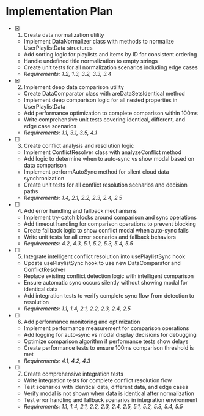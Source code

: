 # Implementation Plan

- [x] 1. Create data normalization utility
  - Implement DataNormalizer class with methods to normalize UserPlaylistData structures
  - Add sorting logic for playlists and items by ID for consistent ordering
  - Handle undefined title normalization to empty strings
  - Create unit tests for all normalization scenarios including edge cases
  - _Requirements: 1.2, 1.3, 3.2, 3.3, 3.4_

- [x] 2. Implement deep data comparison utility
  - Create DataComparator class with areDataSetsIdentical method
  - Implement deep comparison logic for all nested properties in UserPlaylistData
  - Add performance optimization to complete comparison within 100ms
  - Write comprehensive unit tests covering identical, different, and edge case scenarios
  - _Requirements: 1.1, 3.1, 3.5, 4.1_

- [ ] 3. Create conflict analysis and resolution logic
  - Implement ConflictResolver class with analyzeConflict method
  - Add logic to determine when to auto-sync vs show modal based on data comparison
  - Implement performAutoSync method for silent cloud data synchronization
  - Create unit tests for all conflict resolution scenarios and decision paths
  - _Requirements: 1.4, 2.1, 2.2, 2.3, 2.4, 2.5_

- [ ] 4. Add error handling and fallback mechanisms
  - Implement try-catch blocks around comparison and sync operations
  - Add timeout handling for comparison operations to prevent blocking
  - Create fallback logic to show conflict modal when auto-sync fails
  - Write unit tests for all error scenarios and fallback behaviors
  - _Requirements: 4.2, 4.3, 5.1, 5.2, 5.3, 5.4, 5.5_

- [ ] 5. Integrate intelligent conflict resolution into usePlaylistSync hook
  - Update usePlaylistSync hook to use new DataComparator and ConflictResolver
  - Replace existing conflict detection logic with intelligent comparison
  - Ensure automatic sync occurs silently without showing modal for identical data
  - Add integration tests to verify complete sync flow from detection to resolution
  - _Requirements: 1.1, 1.4, 2.1, 2.2, 2.3, 2.4, 2.5_

- [ ] 6. Add performance monitoring and optimization
  - Implement performance measurement for comparison operations
  - Add logging for auto-sync vs modal display decisions for debugging
  - Optimize comparison algorithm if performance tests show delays
  - Create performance tests to ensure 100ms comparison threshold is met
  - _Requirements: 4.1, 4.2, 4.3_

- [ ] 7. Create comprehensive integration tests
  - Write integration tests for complete conflict resolution flow
  - Test scenarios with identical data, different data, and edge cases
  - Verify modal is not shown when data is identical after normalization
  - Test error handling and fallback scenarios in integration environment
  - _Requirements: 1.1, 1.4, 2.1, 2.2, 2.3, 2.4, 2.5, 5.1, 5.2, 5.3, 5.4, 5.5_